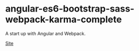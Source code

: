 # angular-es6-bootstrap-sass-webpack-karma-complete

A start up with Angular and Webpack.

[Site](https://5cb4e73dd9eb38ac7853842e--zhentianabtest.netlify.com/)
